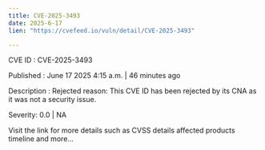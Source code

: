 ```yaml
---
title: CVE-2025-3493
date: 2025-6-17
lien: "https://cvefeed.io/vuln/detail/CVE-2025-3493"

---
```


CVE ID : CVE-2025-3493

Published :  June 17
2025
4:15 a.m. | 46 minutes ago

Description : Rejected reason: This CVE ID has been rejected by its CNA as it was not a security issue.

Severity: 0.0 | NA

Visit the link for more details
such as CVSS details
affected products
timeline
and more...
